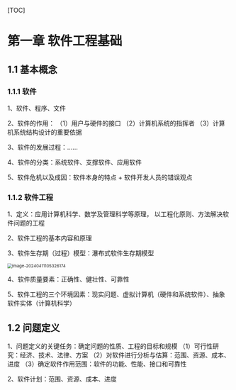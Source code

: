 [TOC]

# 第一章 软件工程基础

## 1.1 基本概念

### 1.1.1 软件

1、软件、程序、文件

2、软件的作用：
（1）用户与硬件的接口
（2）计算机系统的指挥者
（3）计算机系统结构设计的重要依据

3、软件的发展过程：……

4、软件的分类：系统软件、支撑软件、应用软件

5、软件危机以及成因：软件本身的特点 + 软件开发人员的错误观点

### 1.1.2 软件工程

1、定义：应用计算机科学、数学及管理科学等原理， 以工程化原则、方法解决软件问题的工程

2、软件工程的基本内容和原理

3、软件生存期（过程）模型：瀑布式软件生存期模型

<img src="C:\Users\roy-h\AppData\Roaming\Typora\typora-user-images\image-20240411105326174.png" alt="image-20240411105326174" style="zoom: 67%;" />

4、软件质量要素：正确性、健壮性、可靠性

5、软件工程的三个环境因素：现实问题、虚拟计算机（硬件和系统软件）、抽象软件实体（计算机科学）

## 1.2 问题定义

1、问题定义的关键任务：确定问题的性质、工程的目标和规模
（1）可行性研究：经济、技术、法律、方案
（2）对软件进行分析与估算：范围、资源、成本、进度
（3）确定软件作用范围：软件的功能、性能、接口和可靠性

2、软件计划：范围、资源、成本、进度
